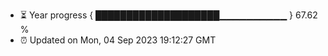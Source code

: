 - ⏳ Year progress { ████████████████████▁▁▁▁▁▁▁▁▁▁ } 67.62 %
- ⏰ Updated on Mon, 04 Sep 2023 19:12:27 GMT

